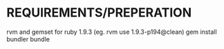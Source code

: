 REQUIREMENTS/PREPERATION
========================

rvm and gemset for ruby 1.9.3 (eg. rvm use 1.9.3-p194@clean)
gem install bundler
bundle

